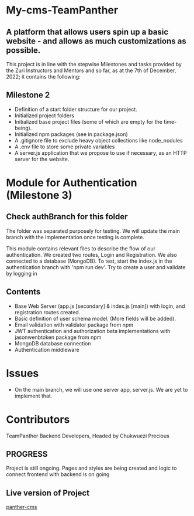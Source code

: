 # My-cms-TeamPanther

## A platform that allows users spin up a basic website - and allows as much customizations as possible.

This project is in line with the stepwise Milestones and tasks provided by the Zuri Instructors and Mentors and so far, as at the 7th of December, 2022; it contains the following:

## Milestone 2

- Definition of a start folder structure for our project.
- Initialized project folders
- Initialized base project files (some of which are empty for the time-being).
- Initialized npm packages (see in package.json)
- A .gitignore file to exclude heavy object collections like node_nodules
- A .env file to store some private variables
- A server.js application that we propose to use if necessary, as an HTTP server for the website.

# Module for Authentication (Milestone 3)

## Check authBranch for this folder

The folder was separated purposely for testing. We will update the main branch with the implementation once testing is complete.

This module contains relevant files to describe the flow of our authentication. We created two routes, Login and Registration.
We also connected to a database (MongoDB). To test, start the index.js in the authentication branch with 'npm run dev'. Try to create a user and validate by logging in

## Contents

- Base Web Server (app.js [secondary] & index.js [main]) with login, and registration routes created.
- Basic definition of user schema model. (More fields will be added).
- Email validation with validator package from npm
- JWT authentication and authorization beta implementations with jasonwenbtoken package from npm
- MongoDB database connection
- Authentication middleware

# Issues

- On the main branch, we will use one server app, server.js. We are yet to implement that.

# Contributors

TeamPanther Backend Developers, Headed by Chukwuezi Precious

## PROGRESS

Project is still ongoing. Pages and styles are being created and logic to connect frontend with backend is on going

## Live version of Project 
[panther-cms](panther-cms.herokuapp.com)
